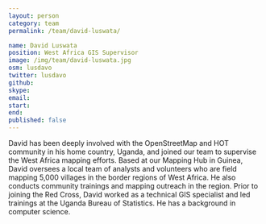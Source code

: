 ```yaml
---
layout: person
category: team
permalink: /team/david-luswata/

name: David Luswata
position: West Africa GIS Supervisor
image: /img/team/david-luswata.jpg
osm: lusdavo
twitter: lusdavo
github:
skype:
email:
start:
end:
published: false
---
```


David has been deeply involved with the OpenStreetMap and HOT community in his home country, Uganda, and joined our team to supervise the West Africa mapping efforts. Based at our Mapping Hub in Guinea, David oversees a local team of analysts and volunteers who are field mapping 5,000 villages in the border regions of West Africa. He also conducts community trainings and mapping outreach in the region. Prior to joining the Red Cross, David worked as a technical GIS specialist and led trainings at the Uganda Bureau of Statistics. He has a background in computer science.
